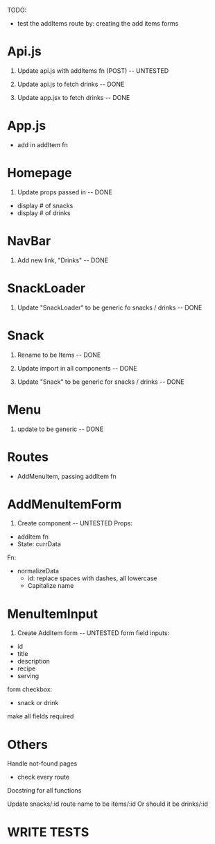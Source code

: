 TODO:
- test the addItems route by:
    creating the add items forms

# Api.js

1. Update api.js with addItems fn (POST) -- UNTESTED

2. Update api.js to fetch drinks -- DONE

3. Update app.jsx to fetch drinks  -- DONE

# App.js
- add in addItem fn


# Homepage
1. Update props passed in -- DONE
-  display # of snacks
-  display # of drinks

# NavBar
1. Add new link, "Drinks"  -- DONE

# SnackLoader
1. Update "SnackLoader" to be generic fo snacks / drinks -- DONE

# Snack
1. Rename to be Items -- DONE

2. Update import in all components -- DONE

3. Update "Snack" to be generic for snacks / drinks -- DONE

# Menu
1. update to be generic -- DONE

# Routes
- AddMenuItem, passing addItem fn


# AddMenuItemForm
1. Create component -- UNTESTED
Props:
- addItem fn
- State: currData

Fn:
- normalizeData
    - id: replace spaces with dashes, all lowercase
    - Capitalize name


# MenuItemInput
1. Create AddItem form  -- UNTESTED
form field inputs:
- id
- title
- description
- recipe
- serving

form checkbox:
- snack or drink

make all fields required


# Others

Handle not-found pages
- check every route

Docstring for all functions



Update snacks/:id route name to be items/:id
Or should it be drinks/:id

# WRITE TESTS




